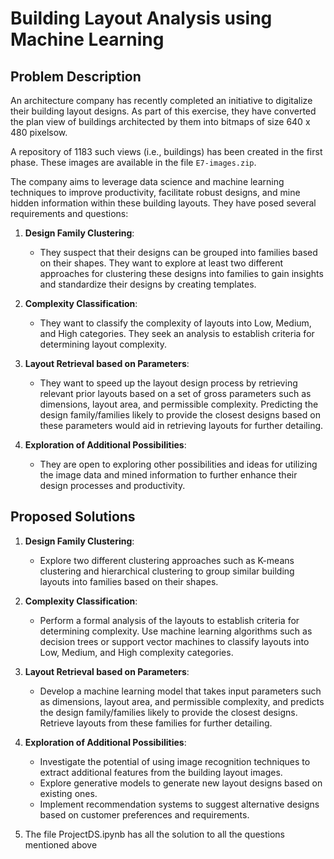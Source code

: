 # Building Layout Analysis using Machine Learning

## Problem Description
An architecture company has recently completed an initiative to digitalize their building layout designs. As part of this exercise, they have converted the plan view of buildings architected by them into bitmaps of size 640 x 480 pixelsow.

A repository of 1183 such views (i.e., buildings) has been created in the first phase. These images are available in the file `E7-images.zip`.

The company aims to leverage data science and machine learning techniques to improve productivity, facilitate robust designs, and mine hidden information within these building layouts. They have posed several requirements and questions:

1. **Design Family Clustering**:
   - They suspect that their designs can be grouped into families based on their shapes. They want to explore at least two different approaches for clustering these designs into families to gain insights and standardize their designs by creating templates.

2. **Complexity Classification**:
   - They want to classify the complexity of layouts into Low, Medium, and High categories. They seek an analysis to establish criteria for determining layout complexity.

3. **Layout Retrieval based on Parameters**:
   - They want to speed up the layout design process by retrieving relevant prior layouts based on a set of gross parameters such as dimensions, layout area, and permissible complexity. Predicting the design family/families likely to provide the closest designs based on these parameters would aid in retrieving layouts for further detailing.

4. **Exploration of Additional Possibilities**:
   - They are open to exploring other possibilities and ideas for utilizing the image data and mined information to further enhance their design processes and productivity.

## Proposed Solutions
1. **Design Family Clustering**:
   - Explore two different clustering approaches such as K-means clustering and hierarchical clustering to group similar building layouts into families based on their shapes.

2. **Complexity Classification**:
   - Perform a formal analysis of the layouts to establish criteria for determining complexity. Use machine learning algorithms such as decision trees or support vector machines to classify layouts into Low, Medium, and High complexity categories.

3. **Layout Retrieval based on Parameters**:
   - Develop a machine learning model that takes input parameters such as dimensions, layout area, and permissible complexity, and predicts the design family/families likely to provide the closest designs. Retrieve layouts from these families for further detailing.

4. **Exploration of Additional Possibilities**:
   - Investigate the potential of using image recognition techniques to extract additional features from the building layout images.
   - Explore generative models to generate new layout designs based on existing ones.
   - Implement recommendation systems to suggest alternative designs based on customer preferences and requirements.

5. The file ProjectDS.ipynb has all the solution to all the questions mentioned above
